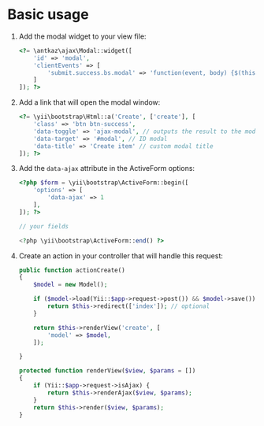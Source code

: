 # Basic usage

1. Аdd the modal widget to your view file:

    ```php
    <?= \antkaz\ajax\Modal::widget([
        'id' => 'modal',
        'clientEvents' => [
            'submit.success.bs.modal' => 'function(event, body) {$(this).modal("hide")}'
        ]
    ]); ?>
    ```
    
2. Add a link that will open the modal window:
    
    ```php
    <?= \yii\bootstrap\Html::a('Create', ['create'], [
        'class' => 'btn btn-success',
        'data-toggle' => 'ajax-modal', // outputs the result to the modal window
        'data-target' => '#modal', // ID modal
        'data-title' => 'Create item' // custom modal title
    ]); ?>
    ```
    
3. Add the `data-ajax` attribute in the ActiveForm options:
    
    ```php
    <?php $form = \yii\bootstrap\ActiveForm::begin([
        'options' => [
            'data-ajax' => 1
        ],
    ]); ?>
    
    // your fields
    
    <?php \yii\bootstrap\ActiveForm::end() ?>
    ```
    
4. Create an action in your controller that will handle this request:
    
    ```php
    public function actionCreate()
    {
        $model = new Model();
    
        if ($model->load(Yii::$app->request->post()) && $model->save()) {
            return $this->redirect(['index']); // optional
        }
    
        return $this->renderView('create', [
            'model' => $model,
        ]);
    
    }
    
    protected function renderView($view, $params = [])
    {
        if (Yii::$app->request->isAjax) {
            return $this->renderAjax($view, $params);
        }
        return $this->render($view, $params);
    }
    ```